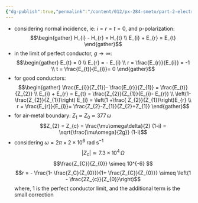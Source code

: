 ```yaml
---
{"dg-publish":true,"permalink":"/content/012/px-284-smeto/part-2-electromagnetic-theory/s-em-waves-at-boundaries/px-284-s3b-reflections-on-boundaries-with-metals/","noteIcon":"1","created":"2025-03-13T17:46:18.090+00:00","updated":"2025-03-13T17:55:34.022+00:00"}
---
```


- considering normal incidence, ie: $i = r= t = 0$, and p-polarization:
$$\begin{gather}
H_{i} - H_{r} = H_{t} \\ 
E_{i} + E_{r} = E_{t}
\end{gather}$$
- in the limit of perfect conductor, $g \to \infty:$
$$\begin{gather}
E_{t} = 0 \\
E_{r} = - E_{i} \\
r = \frac{E_{r}}{E_{i}} = -1 \\
t = \frac{E_{t}}{E_{i}}= 0
\end{gather}$$
- for good conductors:
$$\begin{gather}
\frac{E_{i}}{Z_{1}}- \frac{E_{r}}{Z_{1}} = \frac{E_{t}}{Z_{2}} \\
E_{i} + E_{r} = E_{t} = \frac{Z_{2}}{Z_{1}}(E_{i}- E_{r}) \\
\left(1- \frac{Z_{2}}{Z_{1}}\right) E_{i} = \left(1 +\frac{ Z_{2}}{Z_{1}}\right)E_{r} \\
r = \frac{E_{r}}{E_{i}}= \frac{Z_{2}-Z_{1}}{Z_{2}+Z_{1}}
\end{gather}$$
- for air-metal boundary: $Z_{1} \approx Z_{0} \approx 377\,\omega$
$$Z_{2} = Z_{c} = \frac{\mu\omega\delta}{2} (1-i) = \sqrt{\frac{\mu\omega}{2g}} (1-i)$$
- considering $\omega = 2\pi \times 2\times10^{6}$ rad s$^{-1}$
$$|Z_{c}| \simeq 7.3\times10^{4}\,\Omega$$
$$\frac{Z_{C}}{Z_{0}} \simeq 10^{-6} $$
$$r = - \frac{1- \frac{Z_C}{Z_{0}}}{1+ \frac{Z_{C}}{Z_{0}}} \simeq \left(1 - \frac{2Z_{c}}{Z_{0}}\right)$$
	where, $1$ is the perfect conductor limit, and the additional term is the small correction
